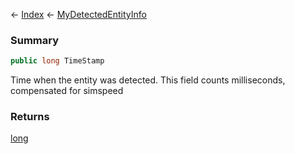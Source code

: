 ← [Index](Api-Index) ← [MyDetectedEntityInfo](Sandbox.ModAPI.Ingame.MyDetectedEntityInfo)

### Summary

```csharp
public long TimeStamp
```

Time when the entity was detected. This field counts milliseconds, compensated for simspeed

### Returns

[long](System.Int64)

